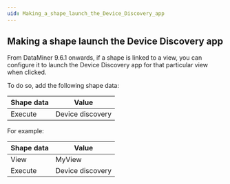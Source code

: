 ```yaml
---
uid: Making_a_shape_launch_the_Device_Discovery_app
---
```


## Making a shape launch the Device Discovery app

From DataMiner 9.6.1 onwards, if a shape is linked to a view, you can configure it to launch the Device Discovery app for that particular view when clicked.

To do so, add the following shape data:

| Shape data | Value            |
|------------|------------------|
| Execute    | Device discovery |

For example:

| Shape data | Value            |
|------------|------------------|
| View       | MyView           |
| Execute    | Device discovery |
